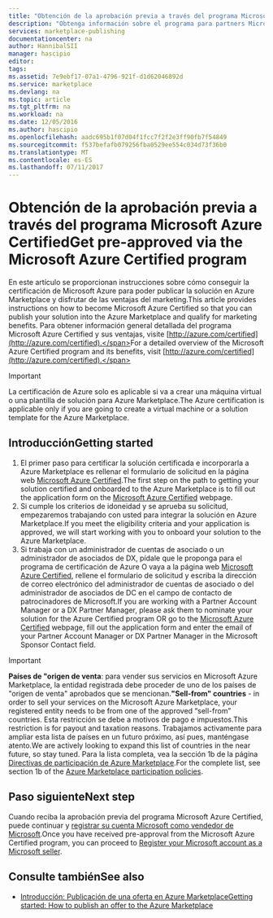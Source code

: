 ```yaml
---
title: "Obtención de la aprobación previa a través del programa Microsoft Azure Certified | Microsoft Docs"
description: "Obtenga información sobre el programa para partners Microsoft Azure Certified y cómo vender su imagen de máquina virtual, plantilla de solución, servicio de programadores o servicio de datos en Azure Marketplace"
services: marketplace-publishing
documentationcenter: na
author: HannibalSII
manager: hascipio
editor: 
tags: 
ms.assetid: 7e9ebf17-07a1-4796-921f-d1d62046892d
ms.service: marketplace
ms.devlang: na
ms.topic: article
ms.tgt_pltfrm: na
ms.workload: na
ms.date: 12/05/2016
ms.author: hascipio
ms.openlocfilehash: aadc695b1f07d04f1fcc7f2f2e3ff90fb7f54849
ms.sourcegitcommit: f537befafb079256fba0529ee554c034d73f36b0
ms.translationtype: MT
ms.contentlocale: es-ES
ms.lasthandoff: 07/11/2017
---
```

# <a name="get-pre-approved-via-the-microsoft-azure-certified-program"></a><span data-ttu-id="1c786-103">Obtención de la aprobación previa a través del programa Microsoft Azure Certified</span><span class="sxs-lookup"><span data-stu-id="1c786-103">Get pre-approved via the Microsoft Azure Certified program</span></span>
<span data-ttu-id="1c786-104">En este artículo se proporcionan instrucciones sobre cómo conseguir la certificación de Microsoft Azure para poder publicar la solución en Azure Marketplace y disfrutar de las ventajas del marketing.</span><span class="sxs-lookup"><span data-stu-id="1c786-104">This article provides instructions on how to become Microsoft Azure Certified so that you can publish your solution into the Azure Marketplace and qualify for marketing benefits.</span></span> <span data-ttu-id="1c786-105">Para obtener información general detallada del programa Microsoft Azure Certified y sus ventajas, visite [http://azure.com/certified](http://azure.com/certified).</span><span class="sxs-lookup"><span data-stu-id="1c786-105">For a detailed overview of the Microsoft Azure Certified program and its benefits, visit [http://azure.com/certified](http://azure.com/certified).</span></span>

> [!IMPORTANT]
> <span data-ttu-id="1c786-106">La certificación de Azure solo es aplicable si va a crear una máquina virtual o una plantilla de solución para Azure Marketplace.</span><span class="sxs-lookup"><span data-stu-id="1c786-106">The Azure certification is applicable only if you are going to create a virtual machine or a solution template for the Azure Marketplace.</span></span>

## <a name="getting-started"></a><span data-ttu-id="1c786-107">Introducción</span><span class="sxs-lookup"><span data-stu-id="1c786-107">Getting started</span></span>
1. <span data-ttu-id="1c786-108">El primer paso para certificar la solución certificada e incorporarla a Azure Marketplace es rellenar el formulario de solicitud en la página web [Microsoft Azure Certified](https://createopportunity.azurewebsites.net).</span><span class="sxs-lookup"><span data-stu-id="1c786-108">The first step on the path to getting your solution certified and onboarded to the Azure Marketplace is to fill out the application form on the [Microsoft Azure Certified](https://createopportunity.azurewebsites.net) webpage.</span></span>
2. <span data-ttu-id="1c786-109">Si cumple los criterios de idoneidad y se aprueba su solicitud, empezaremos trabajando con usted para integrar la solución en Azure Marketplace.</span><span class="sxs-lookup"><span data-stu-id="1c786-109">If you meet the eligibility criteria and your application is approved, we will start working with you to onboard your solution to the Azure Marketplace.</span></span>
3. <span data-ttu-id="1c786-110">Si trabaja con un administrador de cuentas de asociado o un administrador de asociados de DX, pídale que le proponga para el programa de certificación de Azure O vaya a la página web [Microsoft Azure Certified](http://createopportunity.azurewebsites.net), rellene el formulario de solicitud y escriba la dirección de correo electrónico del administrador de cuentas de asociado o del administrador de asociados de DC en el campo de contacto de patrocinadores de Microsoft.</span><span class="sxs-lookup"><span data-stu-id="1c786-110">If you are working with a Partner Account Manager or a DX Partner Manager, please ask them to nominate your solution for the Azure Certified program OR go to the [Microsoft Azure Certified](http://createopportunity.azurewebsites.net) webpage, fill out the application form and enter the email of your Partner Account Manager or DX Partner Manager in the Microsoft Sponsor Contact field.</span></span>

> [!IMPORTANT]
> <span data-ttu-id="1c786-111">**Países de "origen de venta**: para vender sus servicios en Microsoft Azure Marketplace, la entidad registrada debe proceder de uno de los países de "origen de venta" aprobados que se mencionan.</span><span class="sxs-lookup"><span data-stu-id="1c786-111">**"Sell-from" countries** - in order to sell your services on the Microsoft Azure Marketplace, your registered entity needs to be from one of the approved “sell-from” countries.</span></span> <span data-ttu-id="1c786-112">Esta restricción se debe a motivos de pago e impuestos.</span><span class="sxs-lookup"><span data-stu-id="1c786-112">This restriction is for payout and taxation reasons.</span></span> <span data-ttu-id="1c786-113">Trabajamos activamente para ampliar esta lista de países en un futuro próximo, así pues, manténgase atento.</span><span class="sxs-lookup"><span data-stu-id="1c786-113">We are actively looking to expand this list of countries in the near future, so stay tuned.</span></span> <span data-ttu-id="1c786-114">Para la lista completa, vea la sección 1b de la página [Directivas de participación de Azure Marketplace](http://go.microsoft.com/fwlink/?LinkID=526833).</span><span class="sxs-lookup"><span data-stu-id="1c786-114">For the complete list, see section 1b of the [Azure Marketplace participation policies](http://go.microsoft.com/fwlink/?LinkID=526833).</span></span>


## <a name="next-step"></a><span data-ttu-id="1c786-115">Paso siguiente</span><span class="sxs-lookup"><span data-stu-id="1c786-115">Next step</span></span>
<span data-ttu-id="1c786-116">Cuando reciba la aprobación previa del programa Microsoft Azure Certified, puede continuar y [registrar su cuenta Microsoft como vendedor de Microsoft](marketplace-publishing-accounts-creation-registration.md).</span><span class="sxs-lookup"><span data-stu-id="1c786-116">Once you have received pre-approval from the Microsoft Azure Certified program, you can proceed to [Register your Microsoft account as a Microsoft seller](marketplace-publishing-accounts-creation-registration.md).</span></span>

## <a name="see-also"></a><span data-ttu-id="1c786-117">Consulte también</span><span class="sxs-lookup"><span data-stu-id="1c786-117">See also</span></span>
* [<span data-ttu-id="1c786-118">Introducción: Publicación de una oferta en Azure Marketplace</span><span class="sxs-lookup"><span data-stu-id="1c786-118">Getting started: How to publish an offer to the Azure Marketplace</span></span>](marketplace-publishing-getting-started.md)
